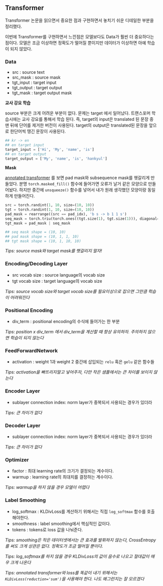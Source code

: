## Transformer

Transformer 논문을 읽으면서 중요한 점과 구현하면서 놓치기 쉬운 디테일한 부분을 정리했다.



이번에 Transformer를 구현하면서 느낀점은 모델보다도 Data가 훨씬 더 중요하다는 점이다. 모델은 조금 이상하면 정확도가 떨어질 뿐이지만 데이터가 이상하면 아예 학습이 되지 않았다.



### Data

- src : source text
- src_mask : source mask
- tgt_input : target input
- tgt_output : target output
- tgt_mask : target output mask



**교사 강요 학습**

source 부분은 크게 어려운 부분이 없다. 문제는 target 에서 일어났다. 트랜스포머 학습시에는 교사 강요를 통해서 학습 된다. 즉, target의 input은 translated 된 문장 중 맨 뒤에 단어를 제거한 버전이 사용된다. target의 output은 translated된 문장을 앞으로 한단어씩 땡긴 문장이 사용된다.

```python
## kr -> en
## en target input
target_input = ['Hi', 'My', 'name', 'is'] 
## en target output
target_output = ['My', 'name', 'is', 'hankyul']
```



**Mask**

[annotated transformer](https://nlp.seas.harvard.edu/2018/04/03/attention.html) 를 보면 pad mask와 subsequence mask를 헷갈리게 만들었다. 분명 `torch.masked_fill()` 함수에 들어가면 오류가 날거 같은 모양으로 만들어놨다. 하지만 중간에 `unsqueeze()` 함수를 넣어서 내가 원래 생각했던 모양이랑 동일하게 만들어진다.

```python
src = torch.randint(1, 10, size=(10, 10))
tgt = torch.randint(1, 10, size=(10, 10))
pad_mask = rearrange((src == pad_idx), 'b s -> b 1 1 s')
seq_mask = torch.triu(torch.ones((tgt.size(1), tgt.size(1))), diagonal=1) == 1
tgt_mask = pad_mask | seq_mask

## seq mask shape = (10, 10)
## pad mask shape = (10, 1, 1, 10)
## tgt mask shape = (10, 1, 10, 10)
```



*Tips: source mask와 target mask를 헷갈리지 말자!*



### Encoding/Decoding Layer

- src vocab size : source language의 vocab size
- tgt vocab size : target language의 vocab size



*Tips: source vocab size와 target vocab size를 필요이상으로 잡으면 그만큼 학습이 어려워진다*



### Positional Encoding

- div_term : positional encoding의 수식에 들어가는 한 부분



*Tips: position x div_term 에서 div_term을 계산할 때 항상 유의하자. 주의하지 않으면 학습이 되지 않는다*



### FeedForwardNetwork

- activation : weight 1과 weight 2 중간에 삽입되는 `relu` 혹은 `gelu` 같은 함수들



*Tips: activation을 빠뜨리지말고 넣어주자, 다만 작은 샘플에서는 큰 차이를 보이지 않는다*



### Encoder Layer

- sublayer connection index: norm layer가 중복되서 사용되는 경우가 있더라



*Tips: 큰 차이가 없다*



### Decoder Layer

- sublayer connection index: norm layer가 중복되서 사용되는 경우가 있더라



*Tips: 큰 차이가 없다*



### Optimizer

- factor : 최대 learning rate의 크기가 결정되는 계수이다.
- warmup : learning rate의 최대치를 결정하는 계수이다. 



*Tips: warmup을 하지 않을 경우 모델이 어렵다*



### Label Smoothing

- log_softmax : KLDivLoss를 계산하기 위해서는 직접 `log_softmax` 함수를 호출해야한다.
- smoothness : label smoothing에서 핵심적인 값이다.
- tokens : tokens로 loss 값을 나눠준다.



*Tips: smoothing은 작은 데이터셋에서는 큰 효과를 발휘하지 않는다, CrossEntropy를 써도 크게 상관은 없다. 정확도가 조금 떨어질 뿐이다.*

*Tips: log_softmax를 하지 않을 경우 KLDivLoss의 값이 음수로 나오고 절대값이 매우 크게 나온다*

*Tips: annotated transformer와 loss를 똑같이 내기 위해서는 `KLDivLoss(reduction='sum')`을 사용해야 한다. 나도 왜그런지는 잘 모르겠다*



